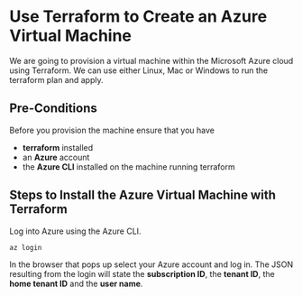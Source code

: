 
# Use Terraform to Create an Azure Virtual Machine

We are going to provision a virtual machine within the Microsoft Azure cloud using Terraform. We can use either Linux, Mac or Windows to run the terraform plan and apply.

## Pre-Conditions

Before you provision the machine ensure that you have
- **terraform** installed
- an **Azure** account
- the **Azure CLI** installed on the machine running terraform


## Steps to Install the Azure Virtual Machine with Terraform

Log into Azure using the Azure CLI.

```
az login
```

In the browser that pops up select your Azure account and log in. The JSON resulting from the login will state the **subscription ID**, the **tenant ID**, the **home tenant ID** and the **user name**.

